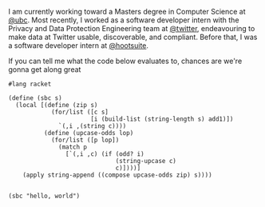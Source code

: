 I am currently working toward a Masters degree in Computer Science at [@ubc](https://www.ubc.ca).
Most recently, I worked as a software developer intern with the Privacy and Data Protection Engineering team at 
[@twitter](https://github.com/twitter), endeavouring to make data at Twitter usable, discoverable, and compliant.
Before that, I was a software developer intern at [@hootsuite](https://www.hootsuite.com/).

If you can tell me what the code below evaluates to, chances are we're gonna get along great

```racket
#lang racket

(define (sbc s)
  (local [(define (zip s)
            (for/list ([c s]
                       [i (build-list (string-length s) add1)])
              `(,i ,(string c))))
          (define (upcase-odds lop)
            (for/list ([p lop])
              (match p
                [`(,i ,c) (if (odd? i)
                              (string-upcase c)
                              c)])))]
    (apply string-append ((compose upcase-odds zip) s))))


(sbc "hello, world")
```
